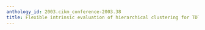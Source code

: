 ```yaml
---
anthology_id: 2003.cikm_conference-2003.38
title: Flexible intrinsic evaluation of hierarchical clustering for TDT
---
```

